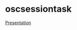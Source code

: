 # oscsessiontask

[Presentation](https://docs.google.com/presentation/d/1zUgZ2GV02ro6geiMLI2Wq5-I-CtR6s_6hxE8-9nbz8Q/edit?usp=sharing)
